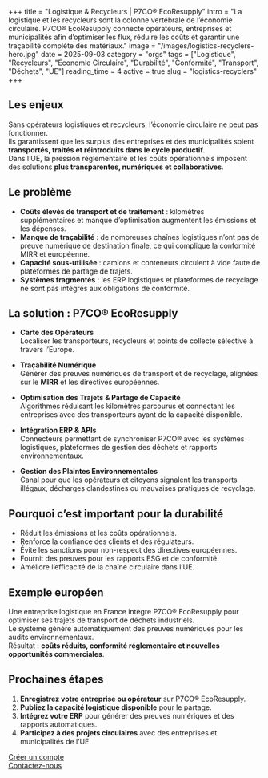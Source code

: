 +++
title = "Logistique & Recycleurs | P7CO® EcoResupply"
intro = "La logistique et les recycleurs sont la colonne vertébrale de l’économie circulaire. P7CO® EcoResupply connecte opérateurs, entreprises et municipalités afin d’optimiser les flux, réduire les coûts et garantir une traçabilité complète des matériaux."
image = "/images/logistics-recyclers-hero.jpg"
date = 2025-09-03
category = "orgs"
tags = ["Logistique", "Recycleurs", "Économie Circulaire", "Durabilité", "Conformité", "Transport", "Déchets", "UE"]
reading_time = 4
active = true
slug = "logistics-recyclers"
+++

## Les enjeux
Sans opérateurs logistiques et recycleurs, l’économie circulaire ne peut pas fonctionner.  
Ils garantissent que les surplus des entreprises et des municipalités soient **transportés, traités et réintroduits dans le cycle productif**.  
Dans l’UE, la pression réglementaire et les coûts opérationnels imposent des solutions **plus transparentes, numériques et collaboratives**.

## Le problème
- **Coûts élevés de transport et de traitement** : kilomètres supplémentaires et manque d’optimisation augmentent les émissions et les dépenses.  
- **Manque de traçabilité** : de nombreuses chaînes logistiques n’ont pas de preuve numérique de destination finale, ce qui complique la conformité MIRR et européenne.  
- **Capacité sous-utilisée** : camions et conteneurs circulent à vide faute de plateformes de partage de trajets.  
- **Systèmes fragmentés** : les ERP logistiques et plateformes de recyclage ne sont pas intégrés aux obligations de conformité.  

## La solution : P7CO® EcoResupply
- **Carte des Opérateurs**  
  Localiser les transporteurs, recycleurs et points de collecte sélective à travers l’Europe.  

- **Traçabilité Numérique**  
  Générer des preuves numériques de transport et de recyclage, alignées sur le **MIRR** et les directives européennes.  

- **Optimisation des Trajets & Partage de Capacité**  
  Algorithmes réduisant les kilomètres parcourus et connectant les entreprises avec des transporteurs ayant de la capacité disponible.  

- **Intégration ERP & APIs**  
  Connecteurs permettant de synchroniser P7CO® avec les systèmes logistiques, plateformes de gestion des déchets et rapports environnementaux.  

- **Gestion des Plaintes Environnementales**  
  Canal pour que les opérateurs et citoyens signalent les transports illégaux, décharges clandestines ou mauvaises pratiques de recyclage.  

## Pourquoi c’est important pour la durabilité
- Réduit les émissions et les coûts opérationnels.  
- Renforce la confiance des clients et des régulateurs.  
- Évite les sanctions pour non-respect des directives européennes.  
- Fournit des preuves pour les rapports ESG et de conformité.  
- Améliore l’efficacité de la chaîne circulaire dans l’UE.  

## Exemple européen
Une entreprise logistique en France intègre P7CO® EcoResupply pour optimiser ses trajets de transport de déchets industriels.  
Le système génère automatiquement des preuves numériques pour les audits environnementaux.  
Résultat : **coûts réduits, conformité réglementaire et nouvelles opportunités commerciales**.  

## Prochaines étapes
1. **Enregistrez votre entreprise ou opérateur** sur P7CO® EcoResupply.  
2. **Publiez la capacité logistique disponible** pour le partage.  
3. **Intégrez votre ERP** pour générer des preuves numériques et des rapports automatiques.  
4. **Participez à des projets circulaires** avec des entreprises et municipalités de l’UE.  

[Créer un compte](/fr/Account/Register)  
[Contactez-nous](/fr/Home/Contact)  
